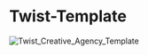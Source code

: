 # Twist-Template
![Twist_Creative_Agency_Template](https://user-images.githubusercontent.com/56197895/75633713-991a1e00-5c31-11ea-9c3a-22ea51125d01.jpg)
